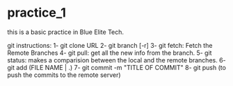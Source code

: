 # practice_1
this is a basic practice in Blue Elite Tech.

git instructions:
1- git clone URL
2- git branch [-r]
3- git fetch: Fetch the Remote Branches
4- git pull: get all the new info from the branch.
5- git status: makes a comparision between the local and the remote branches.
6- git add (FILE NAME | .)
7- git commit -m "TITLE OF COMMIT"
8- git push (to push the commits to the remote server)